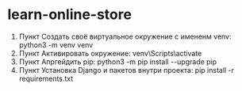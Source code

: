 # learn-online-store

1) Пункт
	Создать своё виртуальное окружение с имененм venv:
	python3 -m venv venv
2) Пункт
	Активировать окружение:
	venv\Scripts\activate
3) Пункт
	Апргейдить pip:
	python3 -m pip install --upgrade pip
4) Пункт
	Установка Django и пакетов внутри проекта:
	pip install -r requirements.txt